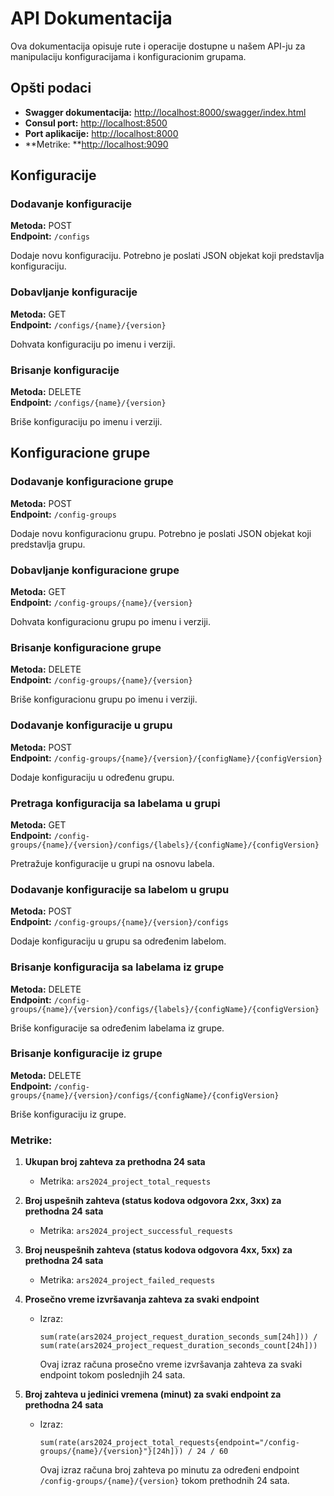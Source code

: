 # API Dokumentacija

Ova dokumentacija opisuje rute i operacije dostupne u našem API-ju za manipulaciju konfiguracijama i konfiguracionim grupama.

## Opšti podaci

- **Swagger dokumentacija:** [http://localhost:8000/swagger/index.html](http://localhost:8000/swagger/index.html)
- **Consul port:** [http://localhost:8500](http://localhost:8500)
- **Port aplikacije:** [http://localhost:8000](http://localhost:8000)
- **Metrike: **[http://localhost:9090](http://localhost:9090)

## Konfiguracije

### Dodavanje konfiguracije

**Metoda:** POST  
**Endpoint:** `/configs`

Dodaje novu konfiguraciju. Potrebno je poslati JSON objekat koji predstavlja konfiguraciju.

### Dobavljanje konfiguracije

**Metoda:** GET  
**Endpoint:** `/configs/{name}/{version}`

Dohvata konfiguraciju po imenu i verziji.

### Brisanje konfiguracije

**Metoda:** DELETE  
**Endpoint:** `/configs/{name}/{version}`

Briše konfiguraciju po imenu i verziji.

## Konfiguracione grupe

### Dodavanje konfiguracione grupe

**Metoda:** POST  
**Endpoint:** `/config-groups`

Dodaje novu konfiguracionu grupu. Potrebno je poslati JSON objekat koji predstavlja grupu.

### Dobavljanje konfiguracione grupe

**Metoda:** GET  
**Endpoint:** `/config-groups/{name}/{version}`

Dohvata konfiguracionu grupu po imenu i verziji.

### Brisanje konfiguracione grupe

**Metoda:** DELETE  
**Endpoint:** `/config-groups/{name}/{version}`

Briše konfiguracionu grupu po imenu i verziji.

### Dodavanje konfiguracije u grupu

**Metoda:** POST  
**Endpoint:** `/config-groups/{name}/{version}/{configName}/{configVersion}`

Dodaje konfiguraciju u određenu grupu.

### Pretraga konfiguracija sa labelama u grupi

**Metoda:** GET  
**Endpoint:** `/config-groups/{name}/{version}/configs/{labels}/{configName}/{configVersion}`

Pretražuje konfiguracije u grupi na osnovu labela.

### Dodavanje konfiguracije sa labelom u grupu

**Metoda:** POST  
**Endpoint:** `/config-groups/{name}/{version}/configs`

Dodaje konfiguraciju u grupu sa određenim labelom.

### Brisanje konfiguracija sa labelama iz grupe

**Metoda:** DELETE  
**Endpoint:** `/config-groups/{name}/{version}/configs/{labels}/{configName}/{configVersion}`

Briše konfiguracije sa određenim labelama iz grupe.

### Brisanje konfiguracije iz grupe

**Metoda:** DELETE  
**Endpoint:** `/config-groups/{name}/{version}/configs/{configName}/{configVersion}`

Briše konfiguraciju iz grupe.

### Metrike:

1. **Ukupan broj zahteva za prethodna 24 sata**
   - Metrika: `ars2024_project_total_requests`

2. **Broj uspešnih zahteva (status kodova odgovora 2xx, 3xx) za prethodna 24 sata**
   - Metrika: `ars2024_project_successful_requests`

3. **Broj neuspešnih zahteva (status kodova odgovora 4xx, 5xx) za prethodna 24 sata**
   - Metrika: `ars2024_project_failed_requests`

4. **Prosečno vreme izvršavanja zahteva za svaki endpoint**
   - Izraz:
     ```plaintext
     sum(rate(ars2024_project_request_duration_seconds_sum[24h])) / sum(rate(ars2024_project_request_duration_seconds_count[24h]))
     ```
     Ovaj izraz računa prosečno vreme izvršavanja zahteva za svaki endpoint tokom poslednjih 24 sata.

5. **Broj zahteva u jedinici vremena (minut) za svaki endpoint za prethodna 24 sata**
   - Izraz:
     ```plaintext
     sum(rate(ars2024_project_total_requests{endpoint="/config-groups/{name}/{version}"}[24h])) / 24 / 60
     ```
     Ovaj izraz računa broj zahteva po minutu za određeni endpoint `/config-groups/{name}/{version}` tokom prethodnih 24 sata.